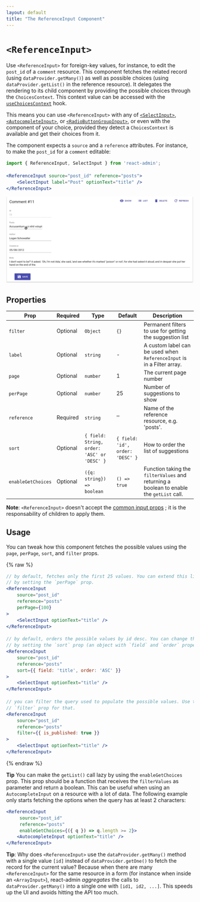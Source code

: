 ```yaml
---
layout: default
title: "The ReferenceInput Component"
---
```


# `<ReferenceInput>`

Use `<ReferenceInput>` for foreign-key values, for instance, to edit the `post_id` of a `comment` resource. This component fetches the related record (using `dataProvider.getMany()`) as well as possible choices (using `dataProvider.getList()` in the reference resource). It delegates the rendering to its child component by providing the possible choices through the `ChoicesContext`. This context value can be accessed with the [`useChoicesContext`](./useChoicesContext.md) hook.

This means you can use `<ReferenceInput>` with any of [`<SelectInput>`](./SelectInput.md), [`<AutocompleteInput>`](./AutocompleteInput.md), or [`<RadioButtonGroupInput>`](./RadioButtonGroupInput.md), or even with the component of your choice, provided they detect a `ChoicesContext` is available and get their choices from it.

The component expects a `source` and a `reference` attributes. For instance, to make the `post_id` for a `comment` editable:

```jsx
import { ReferenceInput, SelectInput } from 'react-admin';

<ReferenceInput source="post_id" reference="posts">
    <SelectInput label="Post" optionText="title" />
</ReferenceInput>
```

![ReferenceInput](./img/reference-input.gif)

## Properties

| Prop               | Required | Type                                        | Default                          | Description                                                                                                       |
|--------------------|----------|---------------------------------------------|----------------------------------|-------------------------------------------------------------------------------------------------------------------|
| `filter`           | Optional | `Object`                                    | `{}`                             | Permanent filters to use for getting the suggestion list                                                          |
| `label`            | Optional | `string`                                    | -                                | A custom label can be used when `ReferenceInput` is in a Filter array.                         |
| `page`             | Optional | `number`                                    | 1                                | The current page number                                                                                           |
| `perPage`          | Optional | `number`                                    | 25                               | Number of suggestions to show                                                                                     |
| `reference`        | Required | `string`                                    | ''                               | Name of the reference resource, e.g. 'posts'.                                                                     |
| `sort`             | Optional | `{ field: String, order: 'ASC' or 'DESC' }` | `{ field: 'id', order: 'DESC' }` | How to order the list of suggestions                                                                              |
| `enableGetChoices` | Optional | `({q: string}) => boolean`                  | `() => true`                     | Function taking the `filterValues` and returning a boolean to enable the `getList` call.                          |

**Note**: `<ReferenceInput>` doesn't accept the [common input props](./Inputs.md#common-input-props) ; it is the responsability of children to apply them.

## Usage

You can tweak how this component fetches the possible values using the `page`, `perPage`, `sort`, and `filter` props.

{% raw %}
```jsx
// by default, fetches only the first 25 values. You can extend this limit
// by setting the `perPage` prop.
<ReferenceInput
    source="post_id"
    reference="posts"
    perPage={100}
>
    <SelectInput optionText="title" />
</ReferenceInput>

// by default, orders the possible values by id desc. You can change this order
// by setting the `sort` prop (an object with `field` and `order` properties).
<ReferenceInput
    source="post_id"
    reference="posts"
    sort={{ field: 'title', order: 'ASC' }}
>
    <SelectInput optionText="title" />
</ReferenceInput>

// you can filter the query used to populate the possible values. Use the
// `filter` prop for that.
<ReferenceInput
    source="post_id"
    reference="posts"
    filter={{ is_published: true }}
>
    <SelectInput optionText="title" />
</ReferenceInput>
```
{% endraw %}

**Tip** You can make the `getList()` call lazy by using the `enableGetChoices` prop. This prop should be a function that receives the `filterValues` as parameter and return a boolean. This can be useful when using an `AutocompleteInput` on a resource with a lot of data. The following example only starts fetching the options when the query has at least 2 characters:

```jsx
<ReferenceInput
     source="post_id"
     reference="posts"
     enableGetChoices={({ q }) => q.length >= 2}>
    <AutocompleteInput optionText="title" />
</ReferenceInput>
```

**Tip**: Why does `<ReferenceInput>` use the `dataProvider.getMany()` method with a single value `[id]` instead of `dataProvider.getOne()` to fetch the record for the current value? Because when there are many `<ReferenceInput>` for the same resource in a form (for instance when inside an `<ArrayInput>`), react-admin *aggregates* the calls to `dataProvider.getMany()` into a single one with `[id1, id2, ...]`. This speeds up the UI and avoids hitting the API too much.
